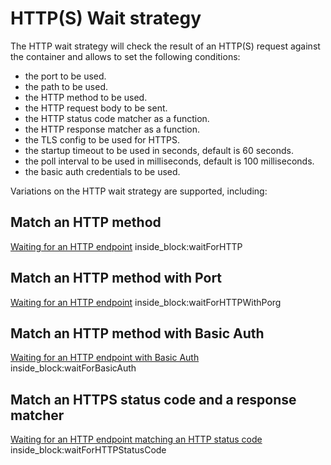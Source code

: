 # HTTP(S) Wait strategy

The HTTP wait strategy will check the result of an HTTP(S) request against the container and allows to set the following conditions:

- the port to be used.
- the path to be used.
- the HTTP method to be used.
- the HTTP request body to be sent.
- the HTTP status code matcher as a function.
- the HTTP response matcher as a function.
- the TLS config to be used for HTTPS.
- the startup timeout to be used in seconds, default is 60 seconds.
- the poll interval to be used in milliseconds, default is 100 milliseconds.
- the basic auth credentials to be used.

Variations on the HTTP wait strategy are supported, including:

## Match an HTTP method

<!--codeinclude-->
[Waiting for an HTTP endpoint](../../../wait/http_test.go) inside_block:waitForHTTP
<!--/codeinclude-->

## Match an HTTP method with Port

<!--codeinclude-->
[Waiting for an HTTP endpoint](../../../wait/http_test.go) inside_block:waitForHTTPWithPorg
<!--/codeinclude-->

## Match an HTTP method with Basic Auth

<!--codeinclude-->
[Waiting for an HTTP endpoint with Basic Auth](../../../wait/http_test.go) inside_block:waitForBasicAuth
<!--/codeinclude-->

## Match an HTTPS status code and a response matcher

<!--codeinclude-->
[Waiting for an HTTP endpoint matching an HTTP status code](../../../wait/http_test.go) inside_block:waitForHTTPStatusCode
<!--/codeinclude-->
